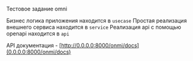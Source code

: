 Тестовое задание omni

Бизнес логика приложения находится в `usecase`
Простая реализация внешнего сервиса находится в `service`
Реализация api с помощью openapi находится в `api`




API документация - [http://0.0.0.0:8000/onmi/docs](0.0.0.0:8000/onmi/docs)
